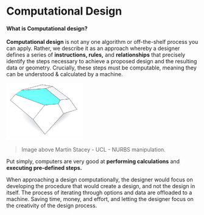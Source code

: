 # Computational Design

#### What is Computational design? 

**Computational design** is not any one algorithm or off-the-shelf process you can apply. Rather, we describe it as an approach whereby a designer defines a series of **instructions, rules,** and **relationships** that precisely identify the steps necessary to achieve a proposed design and the resulting data or geometry. Crucially, these steps must be computable, meaning they can be understood & calculated by a machine.

<img src="../assets/intro/compdesign.gif" style="width:200px;"/>

>Image above Martin Stacey - UCL - NURBS manipulation. 

Put simply, computers are very good at **performing calculations** and **executing pre-defined steps.**

When approaching a design computationally, the designer would focus on developing the procedure that would create a design, and not the design in itself. The process of iterating through options and data are offloaded to a machine. Saving time, money, and effort, and letting the designer focus on the creativity of the design process.

